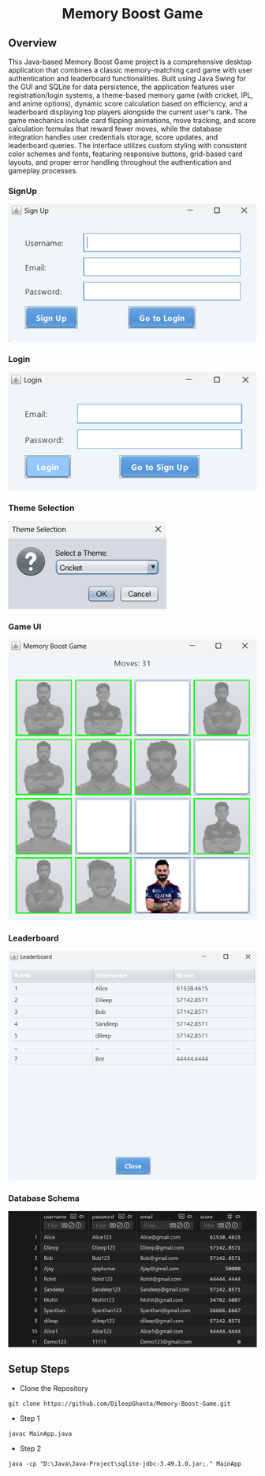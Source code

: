 
<h1 align="center">Memory Boost Game</h1>

## Overview
This Java-based Memory Boost Game project is a comprehensive desktop application that combines a classic memory-matching card game with user authentication and leaderboard functionalities. Built using Java Swing for the GUI and SQLite for data persistence, the application features user registration/login systems, a theme-based memory game (with cricket, IPL, and anime options), dynamic score calculation based on efficiency, and a leaderboard displaying top players alongside the current user's rank. The game mechanics include card flipping animations, move tracking, and score calculation formulas that reward fewer moves, while the database integration handles user credentials storage, score updates, and leaderboard queries. The interface utilizes custom styling with consistent color schemes and fonts, featuring responsive buttons, grid-based card layouts, and proper error handling throughout the authentication and gameplay processes.

### SignUp
![image](./UI/SignUp.png) 

### Login
![image](./UI/Login.png) 

### Theme Selection
![image](./UI/Theme%20Selection.png) 

### Game UI
![image](./UI/Game%20UI.png) 

### Leaderboard 
![image](./UI/Leaderboard.png) 

### Database Schema 
![image](./UI/Database%20Schema.png) 


## Setup Steps

- Clone the Repository

```
git clone https://github.com/DileepGhanta/Memory-Boost-Game.git
```

- Step 1

```
javac MainApp.java
```
- Step 2

```
java -cp "D:\Java\Java-Project\sqlite-jdbc-3.49.1.0.jar;." MainApp
```
